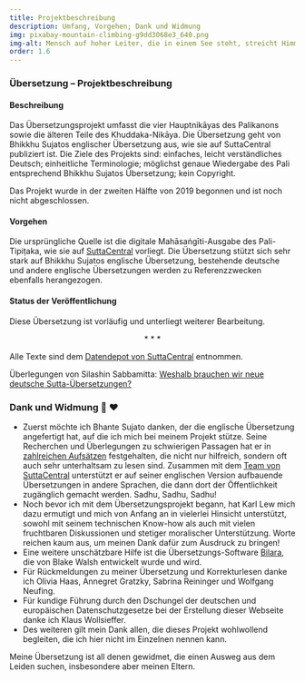 ```yaml
---
title: Projektbeschreibung
description: Umfang, Vorgehen; Dank und Widmung
img: pixabay-mountain-climbing-g9dd3068e3_640.png
img-alt: Mensch auf hoher Leiter, die in einem See steht, streicht Himmel blau
order: 1.6
---
```


### Übersetzung – Projektbeschreibung

#### Beschreibung

Das Übersetzungsprojekt umfasst die vier Hauptnikāyas des Palikanons sowie die älteren Teile des Khuddaka-Nikāya. Die Übersetzung geht von Bhikkhu Sujatos englischer Übersetzung aus, wie sie auf SuttaCentral publiziert ist. Die Ziele des Projekts sind: einfaches, leicht verständliches Deutsch; einheitliche Terminologie; möglichst genaue Wiedergabe des Pali entsprechend Bhikkhu Sujatos Übersetzung; kein Copyright. 

Das Projekt wurde in der zweiten Hälfte von 2019 begonnen und ist noch nicht abgeschlossen.

#### Vorgehen

Die ursprüngliche Quelle ist die digitale Mahāsaṅgīti-Ausgabe des Pali-Tipiṭaka, wie sie auf [SuttaCentral](https://suttacentral.net) vorliegt. Die Übersetzung stützt sich sehr stark auf Bhikkhu Sujatos englische Übersetzung, bestehende deutsche und andere englische Übersetzungen werden zu Referenzzwecken ebenfalls herangezogen.

#### Status der Veröffentlichung

Diese Übersetzung ist vorläufig und unterliegt weiterer Bearbeitung.

<div style="text-align: center;">* * *</div>

Alle Texte sind dem [Datendepot von SuttaCentral](https://github.com/suttacentral/bilara-data/tree/published/translation/de/sabbamitta) entnommen.

Überlegungen von Silashin Sabbamitta: [Weshalb brauchen wir neue deutsche Sutta-Übersetzungen?](#/wiki/uebersetzung/Weshalb) 

### Dank und Widmung 🙏 ❤️

- Zuerst möchte ich Bhante Sujato danken, der die englische Übersetzung angefertigt hat, auf die ich mich bei meinem Projekt stütze. Seine Recherchen und Überlegungen zu schwierigen Passagen hat er in [zahlreichen Aufsätzen](https://discourse.suttacentral.net/tags/ebt-translation) festgehalten, die nicht nur hilfreich, sondern oft auch sehr unterhaltsam zu lesen sind. Zusammen mit dem [Team von SuttaCentral](https://suttacentral.net/acknowledgments?lang=de) unterstützt er auf seiner englischen Version aufbauende Übersetzungen in andere Sprachen, die dann dort der Öffentlichkeit zugänglich gemacht werden. Sadhu, Sadhu, Sadhu!
- Noch bevor ich mit dem Übersetzungsprojekt begann, hat Karl Lew mich dazu ermutigt und mich von Anfang an in vielerlei Hinsicht unterstützt, sowohl mit seinem technischen Know-how als auch mit vielen fruchtbaren Diskussionen und stetiger moralischer Unterstützung. Worte reichen kaum aus, um meinen Dank dafür zum Ausdruck zu bringen!
- Eine weitere unschätzbare Hilfe ist die Übersetzungs-Software [Bilara](https://bilara.suttacentral.net), die von Blake Walsh entwickelt wurde und wird.
- Für Rückmeldungen zu meiner Übersetzung und Korrekturlesen danke ich Olivia Haas, Annegret Gratzky, Sabrina Reininger und Wolfgang Neufing.
- Für kundige Führung durch den Dschungel der deutschen und europäischen Datenschutzgesetze bei der Erstellung dieser Webseite danke ich Klaus Wollsieffer.
- Des weiteren gilt mein Dank allen, die dieses Projekt wohlwollend begleiten, die ich hier nicht im Einzelnen nennen kann.

Meine Übersetzung ist all denen gewidmet, die einen Ausweg aus dem Leiden suchen, insbesondere aber meinen Eltern.

<!-- insbesondere aber meinen Eltern; und einem Baby, das knapp sieben Schwangerschaftsmonate bei mir war und dann einen anderen Weg gehen musste. -->
